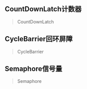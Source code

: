 ## CountDownLatch计数器

> CountDownLatch

## CycleBarrier回环屏障

> CycleBarrier

## Semaphore信号量

> Semaphore